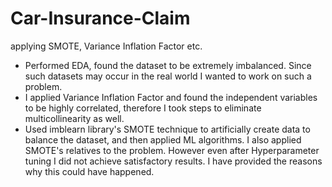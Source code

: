 # Car-Insurance-Claim
applying SMOTE, Variance Inflation Factor etc.

* Performed EDA, found the dataset to be extremely imbalanced. Since such datasets may occur in the real world I wanted to work on such a problem. </br>
* I applied Variance Inflation Factor and found the independent variables to be highly correlated, therefore I took steps to eliminate multicollinearity as well. </br>
* Used imblearn library's SMOTE technique to artificially create data to balance the dataset, and then applied ML algorithms. I also applied SMOTE's relatives to the problem. However even after Hyperparameter tuning I did not achieve satisfactory results. I have provided the reasons why this could have happened.
